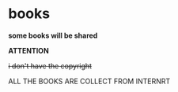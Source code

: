 # books
**some books will be shared**

**ATTENTION**

~~i don't have the copyright~~

ALL THE BOOKS ARE COLLECT FROM INTERNRT
